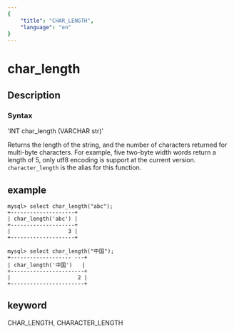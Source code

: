 ```yaml
---
{
    "title": "CHAR_LENGTH",
    "language": "en"
}
---
```


<!-- 
Licensed to the Apache Software Foundation (ASF) under one
or more contributor license agreements.  See the NOTICE file
distributed with this work for additional information
regarding copyright ownership.  The ASF licenses this file
to you under the Apache License, Version 2.0 (the
"License"); you may not use this file except in compliance
with the License.  You may obtain a copy of the License at

  http://www.apache.org/licenses/LICENSE-2.0

Unless required by applicable law or agreed to in writing,
software distributed under the License is distributed on an
"AS IS" BASIS, WITHOUT WARRANTIES OR CONDITIONS OF ANY
KIND, either express or implied.  See the License for the
specific language governing permissions and limitations
under the License.
-->

# char_length
## Description
### Syntax

'INT char_length (VARCHAR str)'


Returns the length of the string, and the number of characters returned for multi-byte characters. For example, five two-byte width words return a length of 5, only utf8 encoding is support at the current version. `character_length` is the alias for this function.

## example


```
mysql> select char_length("abc");
+--------------------+
| char_length('abc') |
+--------------------+
|                  3 |
+--------------------+

mysql> select char_length("中国");
+------------------- ---+
| char_length('中国')   |
+-----------------------+
|                     2 |
+-----------------------+
```
## keyword
CHAR_LENGTH, CHARACTER_LENGTH
